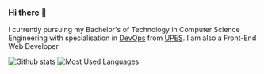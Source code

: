 ### Hi there 👋

I currently pursuing my Bachelor's of Technology in Computer Science Engineering with specialisation in [DevOps](https://aws.amazon.com/devops/what-is-devops/) from [UPES](https://www.upes.ac.in/).
I am also a Front-End Web Developer.


![Github stats](https://github-readme-stats.vercel.app/api?username=taman0753&show_icons=true&theme=dark)
![Most Used Languages](https://github-readme-stats.vercel.app/api/top-langs/?username=taman0753&layout=compact&theme=dark)
<br>

